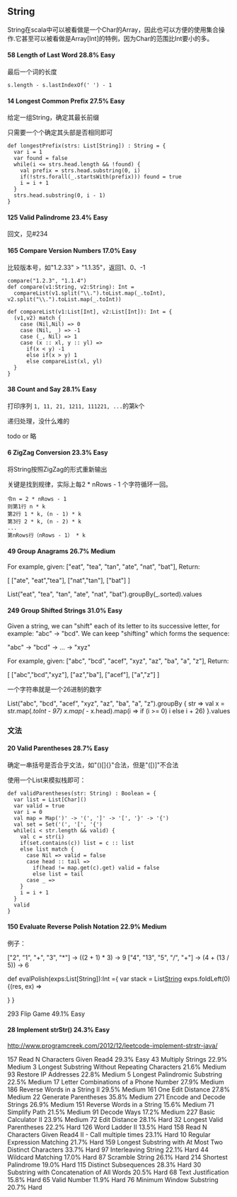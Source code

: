 ## String

String在scala中可以被看做是一个Char的Array，因此也可以方便的使用集合操作.它甚至可以被看做是Array[Int]的特例，因为Char的范围比Int要小的多。

#### 58	Length of Last Word	28.8%	Easy
最后一个词的长度

	s.length - s.lastIndexOf(' ') - 1



#### 14	Longest Common Prefix	27.5%	Easy
给定一组String，确定其最长前缀

只需要一个个确定其头部是否相同即可

	def longestPrefix(strs: List[String]) : String = {
	  var i = 1
	  var found = false
	  while(i <= strs.head.length && !found) {
	    val prefix = strs.head.substring(0, i)
	    if(!strs.forall(_.startsWith(prefix))) found = true
	    i = i + 1
	  }
	  strs.head.substring(0, i - 1)
	}



#### 125	Valid Palindrome	23.4%	Easy
回文，见#234



#### 165	Compare Version Numbers	17.0%	Easy
比较版本号，如"1.2.33" > "1.1.35"，返回1、0、-1

	compare("1.2.3", "1.1.4")
	def compare(v1:String, v2:String): Int =
	  compareList(v1.split("\\.").toList.map(_.toInt), v2.split("\\.").toList.map(_.toInt))

	def compareList(v1:List[Int], v2:List[Int]): Int = {
	  (v1,v2) match {
	    case (Nil,Nil) => 0
	    case (Nil, _) => -1
	    case (_, Nil) => 1
	    case (x :: xl, y :: yl) =>
	      if(x < y) -1
	      else if(x > y) 1
	      else compareList(xl, yl)
	  }
	}

#### 38	Count and Say	28.1%	Easy
打印序列 `1, 11, 21, 1211, 111221, ...`的第k个

递归处理，没什么难的

todo or 略





#### 6	ZigZag Conversion	23.3%	Easy
将String按照ZigZag的形式重新输出

关键是找到规律，实际上每2 * nRows - 1 个字符循环一回。

```
令n = 2 * nRows - 1
则第1行 n * k 
第2行 1 * k, (n - 1) * k
第3行 2 * k, (n - 2) * k
...
第nRows行（nRows - 1） * k 
```



#### 49	Group Anagrams	26.7%	Medium
For example, given: ["eat", "tea", "tan", "ate", "nat", "bat"], 
Return:

[
  ["ate", "eat","tea"],
  ["nat","tan"],
  ["bat"]
]

List("eat", "tea", "tan", "ate", "nat", "bat").groupBy(_.sorted).values


#### 249	Group Shifted Strings 	31.0%	Easy

Given a string, we can "shift" each of its letter to its successive letter, for example: "abc" -> "bcd". We can keep "shifting" which forms the sequence:

"abc" -> "bcd" -> ... -> "xyz"

For example, given: ["abc", "bcd", "acef", "xyz", "az", "ba", "a", "z"], 
Return:

[
  ["abc","bcd","xyz"],
  ["az","ba"],
  ["acef"],
  ["a","z"]
]

一个字符串就是一个26进制的数字

List("abc", "bcd", "acef", "xyz", "az", "ba", "a", "z").groupBy { str =>
  val x = str.map(_.toInt - 97)
  x.map(_ - x.head).map(i => if (i >= 0) i else i + 26)
}.values










### 文法

#### 20	Valid Parentheses	28.7%	Easy
确定一串括号是否合乎文法，如"()[]{}"合法，但是"([)]"不合法

使用一个List来模拟栈即可：

	def validParentheses(str: String) : Boolean = {
	  var list = List[Char]()
	  var valid = true
	  var i = 0
	  val map = Map(')' -> '(', ']' -> '[', '}' -> '{')
	  val set = Set('(', '[', '{')
	  while(i < str.length && valid) {
	    val c = str(i)
	    if(set.contains(c)) list = c :: list
	    else list match {
	      case Nil => valid = false
	      case head :: tail =>
	        if(head != map.get(c).get) valid = false
	        else list = tail
	      case _ =>
	    }
	    i = i + 1
	  }
	  valid
	}


#### 150	Evaluate Reverse Polish Notation	22.9%	Medium
例子：

  ["2", "1", "+", "3", "*"] -> ((2 + 1) * 3) -> 9
  ["4", "13", "5", "/", "+"] -> (4 + (13 / 5)) -> 6

def evalPolish(exps:List[String]):Int ={
	var stack = List[String]()
	exps.foldLeft(0) {(res, ex) =>

}
}







293	Flip Game 	49.1%	Easy




#### 28	Implement strStr()	24.3%	Easy

http://www.programcreek.com/2012/12/leetcode-implement-strstr-java/

157	Read N Characters Given Read4 	29.3%	Easy
43	Multiply Strings	22.9%	Medium
3	Longest Substring Without Repeating Characters	21.6%	Medium
93	Restore IP Addresses	22.8%	Medium
5	Longest Palindromic Substring	22.5%	Medium
17	Letter Combinations of a Phone Number	27.9%	Medium
186	Reverse Words in a String II 	29.5%	Medium
161	One Edit Distance 	27.8%	Medium
22	Generate Parentheses	35.8%	Medium
271	Encode and Decode Strings 	26.9%	Medium
151	Reverse Words in a String	15.6%	Medium
71	Simplify Path	21.5%	Medium
91	Decode Ways	17.2%	Medium
227	Basic Calculator II	23.9%	Medium
72	Edit Distance	28.1%	Hard
32	Longest Valid Parentheses	22.2%	Hard
126	Word Ladder II	13.5%	Hard
158	Read N Characters Given Read4 II - Call multiple times 	23.1%	Hard
10	Regular Expression Matching	21.7%	Hard
159	Longest Substring with At Most Two Distinct Characters 	33.7%	Hard
97	Interleaving String	22.1%	Hard
44	Wildcard Matching	17.0%	Hard
87	Scramble String	26.1%	Hard
214	Shortest Palindrome	19.0%	Hard
115	Distinct Subsequences	28.3%	Hard
30	Substring with Concatenation of All Words	20.5%	Hard
68	Text Justification	15.8%	Hard
65	Valid Number	11.9%	Hard
76	Minimum Window Substring	20.7%	Hard



